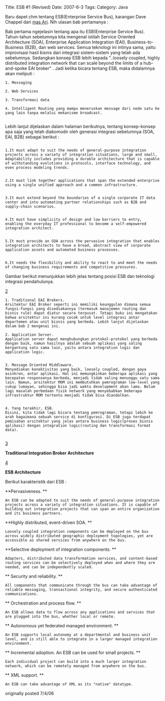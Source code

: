 Title: ESB #1 (Revised)
Date: 2007-6-3
Tags: 
Category: Java

Baru dapet chm tentang ESB(Enterprise Service Bus), karangan Dave Chappel dari [mas Ari][1]. Nih ulasan bab pertamanya :


Bab pertama ngejelasin tentang apa itu ESB(Enterprise Service Bus). Tahun-tahun sebelumnya kita mengenal istilah Service Oriented Architecture (SOA), Enterprise Application Integration (EAI), Business-to-Business (B2B), dan web services. Semua teknologi ini intinya sama, yaitu improvisasi hasil bisnis dari integrasi sistem-sistem yang telah ada sebelumnya. Sedangkan konsep ESB lebih kepada "..loosely coupled, highly distributed integration network that can scale beyond the limits of a hub-and-spoke EAI broker" . Jadi ketika bicara tentang ESB, maka didalamnya akan meliputi :
```
1. Messaging

2. Web Services

3. Transformasi data

4. Intelligent Routing yang mampu meneruskan message dari node satu ke yang lain tanpa melalui mekanisme broadcast.


```

Lebih lanjut dijelaskan dalam halaman berikutnya, tentang konsep-konsep apa saja yang telah diakomodir oleh generasi integrasi sebelumnya (SOA, EAI, B2B) sebagai berikut :

```

1.It must adapt to suit the needs of general-purpose integration projects across a variety of integration situations, large and small. Adaptability includes providing a durable architecture that is capable of withstanding evolutions in protocols, interface technology, and even process modeling trends.


2.It must link together applications that span the extended enterprise using a single unified approach and a common infrastructure.


3.It must extend beyond the boundaries of a single corporate IT data center and into automating partner relationships such as B2B and supply-chain scenarios.


4.It must have simplicity of design and low barriers to entry, enabling the everyday IT professional to become a self-empowered integration architect.


5.It must provide an SOA across the pervasive integration that enables integration architects to have a broad, abstract view of corporate application assets and automated business processes.


6.It needs the flexibility and ability to react to and meet the needs of changing business requirements and competitive pressures.

```

Gambar berikut menunjukkan lebih jelas tentang posisi ESB dan teknologi integrasi pendahulunya.

[2]



```
1. Traditional EAI Brokers.
Arsitektur EAI Broker seperti ini memiliki keunggulan dimana semua fungsi-fungsi yang disediakannya (termasuk manajemen routing dan bisnis rule) dapat diatur secara terpusat. Tetapi buku ini mengatakan bahwa arsitektur ini kurang cocok untuk level integrasi antar departemen atau unit bisnis yang berbeda. Lebih lanjut dijelaskan dalam bab 2 mengenai ini.

2. Application Server.
Application server dapat menghubungkan protokol-protokol yang berbeda dengan baik, namun hasilnya adalah sebuah aplikasi yang saling bergantung satu sama lain, yaitu antara integration logic dan application logic.


3. Message Oriented Middleware.
Menyediakan konektivitas yang baik, loosely coupled, dengan gaya asinkron, antar aplikasi. Hal ini memungkinkan beberapa aplikasi yang kecepatan responsenya berbeda, menjadi tidak saling menunggu satu sama lain. Namun, arsitektur MOM ini membutuhkan pemrograman low-level yang cukup lumayan, sehingga bisa jadi waktu development akan lama. Belum lagi masalah perbedaan fisik network yang menyebabkan beberapa infrastruktur MOM tertentu menjadi tidak bisa diandalkan.


4. Yang terakhir, ESB.
Disini, kita tidak lagi bicara tentang pemrograman, tetapi lebih ke arah bagaimana sebuah service di konfigurasi. Di ESB juga terdapat pemisahan arsitektur yang jelas antara business logic(proses bisnis aplikasi) dengan integration logic(routing dan transformasi format data).


```

[3]

**Traditional Integration Broker Architecture**




[4]

**ESB Architecture**



Berikut karakteristik dari ESB :

**Pervasiveness. **


```
An ESB can be adapted to suit the needs of general-purpose integration projects across a variety of integration situations. It is capable of building out integration projects that can span an entire organization and its business partners.

```

**Highly distributed, event-driven SOA. **


```
Loosely coupled integration components can be deployed on the bus across widely distributed geographic deployment topologies, yet are accessible as shared services from anywhere on the bus.

```

**Selective deployment of integration components. **


```
Adapters, distributed data transformation services, and content-based routing services can be selectively deployed when and where they are needed, and can be independently scaled.

```

**
Security and reliability. **


```
All components that communicate through the bus can take advantage of reliable messaging, transactional integrity, and secure authenticated communications.

```

**
Orchestration and process flow. **


```
An ESB allows data to flow across any applications and services that are plugged into the bus, whether local or remote.

```

**
Autonomous yet federated managed environment. **


```
An ESB supports local autonomy at a departmental and business unit level, and is still able to integrate in a larger managed integration environment.

```

**
Incremental adoption. An ESB can be used for small projects. **


```
Each individual project can build into a much larger integration network, which can be remotely managed from anywhere on the bus.

```

**
XML support. **


```
An ESB can take advantage of XML as its "native" datatype.
```

originally posted 7/4/06

[1]: http://arih.wordpress.com
[2]: http://jroller.com/resources/j/JPrasojo/Clipboard01.jpg
[3]: http://jroller.com/resources/j/JPrasojo/Clipboard02.jpg
[4]: http://jroller.com/resources/j/JPrasojo/Clipboard03.jpg
